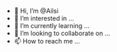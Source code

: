 - 👋 Hi, I’m @Ailsi
- 👀 I’m interested in ...
- 🌱 I’m currently learning ...
- 💞️ I’m looking to collaborate on ...
- 📫 How to reach me ...

<!---
Ailsi/Ailsi is a ✨ special ✨ repository because its `README.md` (this file) appears on your GitHub profile.
You can click the Preview link to take a look at your changes.
--->
